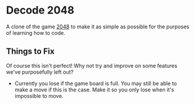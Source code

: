 Decode 2048
===========

A clone of the game [2048](https://github.com/gabrielecirulli/2048) to make it as simple as possible for the purposes of learning how to code.

## Things to Fix

Of course this isn't perfect! Why not try and improve on some features we've purposefully left out?

- Currently you lose if the game board is full. You may still be able to make a move if this is the case. Make it so you only lose when it's impossible to move.

